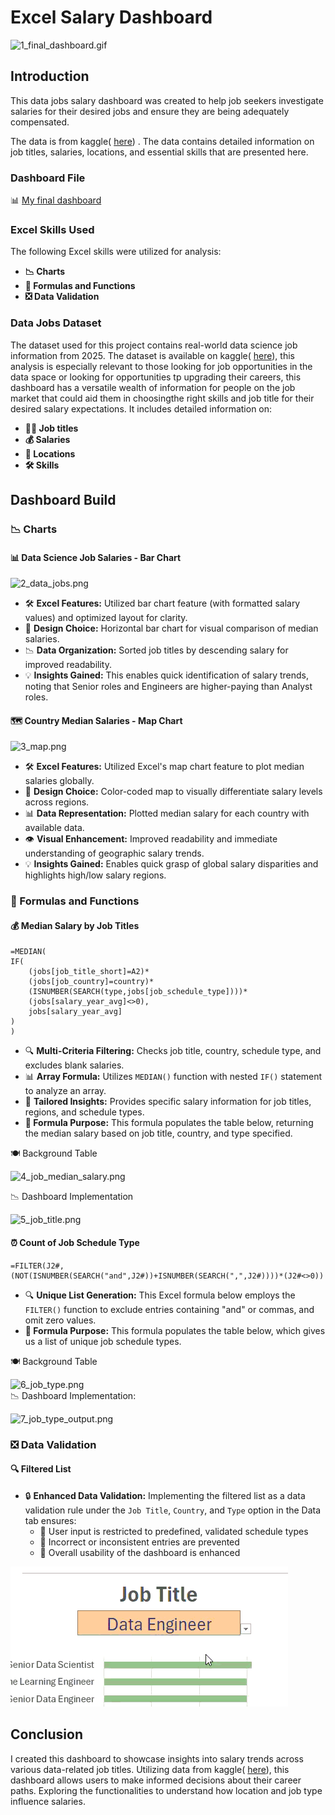 # Excel Salary Dashboard

![1_final_dashboard.gif](assets/1_final_dashboard.gif)

## Introduction

This data jobs salary dashboard was created to help job seekers investigate salaries for their desired jobs and ensure they are being adequately compensated. 

The data is from kaggle( [here](https://www.kaggle.com/datasets/lukebarousse/data-analyst-job-postings-google-search/data)) . The data contains detailed information on job titles, salaries, locations, and essential skills that are presented here.

### Dashboard File
📊 [My final dashboard ](salary_dashboard_final.xlsx)

### Excel Skills Used

The following Excel skills were utilized for analysis:

- **📉 Charts**
- **🧮 Formulas and Functions**
- **❎ Data Validation**

### Data Jobs Dataset

The dataset used for this project contains real-world data science job information from 2025. The dataset is available on kaggle( [here](https://www.kaggle.com/datasets/lukebarousse/data-analyst-job-postings-google-search/data)), this analysis is especially relevant to those looking for job opportunities in the data space or looking for opportunities tp upgrading their careers, this dashboard has a versatile wealth of information for people on the job market that could aid them in choosingthe right skills and job title for their desired salary expectations. It includes detailed information on:

- **👨‍💼 Job titles**
- **💰 Salaries**
- **📍 Locations**
- **🛠️ Skills**

## Dashboard Build

### 📉 Charts

#### 📊 Data Science Job Salaries - Bar Chart

![2_data_jobs.png](assets/2_data_jobs.png)

- 🛠️ **Excel Features:** Utilized bar chart feature (with formatted salary values) and optimized layout for clarity.
- 🎨 **Design Choice:** Horizontal bar chart for visual comparison of median salaries.
- 📉 **Data Organization:** Sorted job titles by descending salary for improved readability.
- 💡 **Insights Gained:** This enables quick identification of salary trends, noting that Senior roles and Engineers are higher-paying than Analyst roles.

#### 🗺️ Country Median Salaries - Map Chart

![3_map.png](assets/3_map.png)

- 🛠️ **Excel Features:** Utilized Excel's map chart feature to plot median salaries globally.
- 🎨 **Design Choice:** Color-coded map to visually differentiate salary levels across regions.
- 📊 **Data Representation:** Plotted median salary for each country with available data.
- 👁️ **Visual Enhancement:** Improved readability and immediate understanding of geographic salary trends.
- 💡 **Insights Gained:** Enables quick grasp of global salary disparities and highlights high/low salary regions.

### 🧮 Formulas and Functions

#### 💰 Median Salary by Job Titles

```
=MEDIAN(
IF(
    (jobs[job_title_short]=A2)*
    (jobs[job_country]=country)*
    (ISNUMBER(SEARCH(type,jobs[job_schedule_type])))*
    (jobs[salary_year_avg]<>0),
    jobs[salary_year_avg]
)
)
```

- 🔍 **Multi-Criteria Filtering:** Checks job title, country, schedule type, and excludes blank salaries.
- 📊 **Array Formula:** Utilizes `MEDIAN()` function with nested `IF()` statement to analyze an array.
- 🎯 **Tailored Insights:** Provides specific salary information for job titles, regions, and schedule types.
- **🔢 Formula Purpose:** This formula populates the table below, returning the median salary based on job title, country, and type specified.

🍽️ Background Table

![4_job_median_salary.png](assets/4_job_median_salary.png)

📉 Dashboard Implementation

![5_job_title.png](assets/5_job_title.png)

#### ⏰ Count of Job Schedule Type

```
=FILTER(J2#,(NOT(ISNUMBER(SEARCH("and",J2#))+ISNUMBER(SEARCH(",",J2#))))*(J2#<>0))
```

- 🔍 **Unique List Generation:** This Excel formula below employs the `FILTER()` function to exclude entries containing "and" or commas, and omit zero values.
- **🔢 Formula Purpose:** This formula populates the table below, which gives us a list of unique job schedule types.

🍽️ Background Table

![6_job_type.png](assets/6_job_type.png)  
📉 Dashboard Implementation:

![7_job_type_output.png](assets/7_job_type_output.png)

### ❎ Data Validation

#### 🔍 Filtered List

- 🔒 **Enhanced Data Validation:** Implementing the filtered list as a data validation rule under the `Job Title`, `Country`, and `Type` option in the Data tab ensures:
    - 🎯 User input is restricted to predefined, validated schedule types
    - 🚫 Incorrect or inconsistent entries are prevented
    - 👥 Overall usability of the dashboard is enhanced

![8_data validation.gif](assets/8_data_validation.gif)

## Conclusion

I created this dashboard to showcase insights into salary trends across various data-related job titles. Utilizing data from kaggle( [here](https://www.kaggle.com/datasets/lukebarousse/data-analyst-job-postings-google-search/data)), this dashboard allows users to make informed decisions about their career paths. Exploring the functionalities to understand how location and job type influence salaries. 
